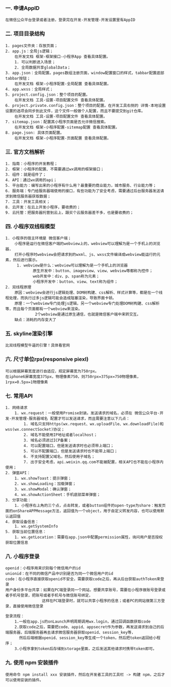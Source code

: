 ### 一. 申请AppID
    在微信公众平台登录或者注册，登录完在开发-开发管理-开发设置里有AppID

### 二. 项目目录结构
    1. pages文件夹：存放页面；
    2. app.js：全局js逻辑；
        在开发文档 框架-框架接口-小程序App 查看具体配置。
        1. 可以判断进入场景；
        2. 全局数据共享globalData；
    3. app.json：全局配置。pages数组注册页面，window配置窗口的样式，tabbar配置底部tabbar按钮；
        在开发文档 框架-小程序配置-全局配置 查看具体配置。
    4. app.wxss：全局样式；
    5. project.config.json：整个项目的配置。
        在开发文档 工具-设置-项目配置文件 查看具体配置。
    6. project.private.config.json：整个项目的配置。在开发工具右侧的 详情-本地设置 设置的选项会同步到此文件，这个文件一般做个人配置，而且不要提交到git仓库。
        在开发文档 工具-设置-项目配置文件 查看具体配置。
    7. sitemap.json：配置其小程序页面是否允许微信搜索。
        在开发文档 框架-小程序配置-sitemap配置 查看具体配置。
    8. page.json: 具体页面配置。
        在开发文档 框架-小程序配置-页面配置 查看具体配置。

### 三. 官方文档解析
    1. 指南：小程序的开发教程；
    2. 框架：小程序的配置、不需要通过wx调用的框架接口；
    3. 组件：就是组件了；
    4. API：通过wx调用的api；
    5. 平台能力：编写出来的小程序有什么用？最重要的商业能力，城市服务、行业能力等；
    6. 服务端：专门给服务器端使用的接口，有些功能为了安全考虑，需要通过后台服务器发送请求到微信服务器获取数据；
    7. 工具：开发工具相关；
    8. 云开发：在云上开发小程序，要收费的；
    9. 云托管：把服务器托管到云上，跟买个云服务器差不多，也是要收费的；

### 四. 小程序双线程模型
    1. 小程序的宿主环境是 微信客户端；
        小程序是运行在微信客户端的webview上的，webview可以理解为是一个手机上的浏览器，
        打开小程序时webview会把请求到的wxml、js、wxss文件编译成webview能运行的元素，然后进行展示。
         1. webview是什么：webview可以理解为是一个手机上的浏览器
                原生开发中：button、imageview、view、webview等都称为控件；
                web开发中：div、p、span称为元素；
                小程序开发中：button、view、text称为组件；
    2. 双线程原理
        原因：webview会进行js逻辑处理、DOM树构建、css解析、样式计算等，都是在一个线程处理，而执行过多js逻辑可能会造成阻塞渲染，导致界面卡顿。
        原理：一个webview专门处理js逻辑，另一个webview专门处理DOM树构建、css解析等，而且每个页面都有一个webview来渲染。
                 2个webview是通过原生通信，也就是微信客户端中来转交互。
        缺点：消耗的内存变大了

### 五. skyline渲染引擎
    比双线程模型牛逼的引擎！具体看官网

### 六. 尺寸单位rpx(responsive piexl)
    可以根据屏幕宽度进行自适应，规定屏幕宽为750rpx。
    在iphone6屏幕宽度375px，物理像素750，则750rpx=375px=750物理像素，1rpx=0.5px=1物理像素
    
### 七. 常用API
    1. 网络请求
        1. wx.request：一般使用Promise封装。发送请求的域名，必须在 微信公众平台-开发-开发管理-服务器域名 配置才可以发送请求，而且需要注意以下几点：
            1. 域名只支持https(wx.request、wx.uploadFile、wx.downloadFile)和wss(wx.connectSocket)协议；
            2. 域名不能使用IP地址或者localhost；
            3. 域名必须进过ICP备案；
            4. 可以配置端口，但是发送请求时也必须带上端口；
            5. 可以不配置端口，但是发送请求时也不能带上端口；
            6. 不支持配置父域名，然后使用子域名；
            7. 出于安全考虑，api.weixin.qq.com不能被配置，相关API也不能在小程序内使用；
    2. 弹窗API：
        1. wx.showToast：提示弹窗；
        2. wx.showLoading：加载弹窗；
        3. wx.showModal：确认弹窗；
        4. wx.showActionSheet：手机底部菜单弹窗；
    3. 分享功能：
        1. 小程序右上角的三个点，点击转发，或者button组件的open-type为share：触发页面的onShareAPPMessage方法，返回值为一个object，用于自定义转发内容，也可以使用默认返回值
    4. 获取设备信息：
        1. wx.getSystemInfo
    5. 获取当前位置信息：
        1. wx.getLocation：需要在app.json中配置permission属性，询问用户是否授权获取位置信息

### 八. 小程序登录
    openid：小程序用来识别每个微信用户的id
    unionid：在不同的微信产品中识别是否为同一个微信用户的id
    code：在小程序直接获取openid不安全，需要获取code之后，再从后台获取authToken来登录
    用户身份多平台共享：如果在PC端登录同一个网站，想要共享账号，需要在小程序做账号登录或者手机号登录，把账号或者手机号与微信账号绑定，
                    这样在PC端登录时，就可以共享小程序的信息；或者PC的网站做第三方登录，直接使用微信登录

    登录流程：
        1.一般在app.js的onLaunch声明周期调用wx.login，通过回调函数获取code
        2.获取code之后，需要把code、appid、appsecret作为参数，再发送请求到自己的后端服务器，后端服务器再去请求微信服务器获取openid、session_key等，
          然后后端根据openid、session_key等生成一个token，然后把token返回给小程序；
        3.小程序拿到token后存储到storage里面，之后发送其他请求时携带token即可。

### 九. 使用 npm 安装插件
    使用命令 npm install xxx 安装插件，然后在开发者工具的工具栏 -> 构建 npm，之后才可以使用安装的插件。 
